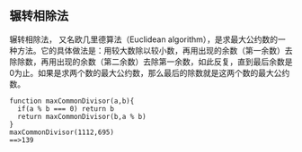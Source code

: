 ## 辗转相除法
辗转相除法， 又名欧几里德算法（Euclidean algorithm），是求最大公约数的一种方法。它的具体做法是：用较大数除以较小数，再用出现的余数（第一余数）去除除数，再用出现的余数（第二余数）去除第一余数，如此反复，直到最后余数是0为止。如果是求两个数的最大公约数，那么最后的除数就是这两个数的最大公约数。

	function maxCommonDivisor(a,b){
	  if(a % b === 0) return b 
	  return maxCommonDivisor(b,a % b)
	}
	maxCommonDivisor(1112,695)
	==>139